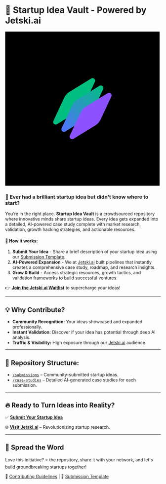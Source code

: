 # 🚀 Startup Idea Vault - Powered by Jetski.ai

[![Jetski.ai](assets/logo.png)](https://jetski.ai)

### 🌟 **Ever had a brilliant startup idea but didn't know where to start?**

You're in the right place. **Startup Idea Vault** is a crowdsourced repository where innovative minds share startup ideas. Every idea gets expanded into a detailed, AI-powered case study complete with market research, validation, growth hacking strategies, and actionable resources.

#### 📌 **How it works:**

1. **Submit Your Idea** - Share a brief description of your startup idea using our [Submission Template](./submission.md).
2. **AI-Powered Expansion** - We at [Jetski.ai](https://jetski.ai) built pipelines that instantly creates a comprehensive case study, roadmap, and research insights.
3. **Grow & Build** - Access strategic resources, growth tactics, and validation frameworks to build successful ventures.

👉 **[Join the Jetski.ai Waitlist](https://jetski.ai)** to supercharge your ideas!

---

## 💡 Why Contribute?

- **Community Recognition:** Your ideas showcased and expanded professionally.
- **Instant Validation:** Discover if your idea has potential through deep AI analysis.
- **Traffic & Visibility:** High exposure through our [Jetski.ai](https://jetski.ai) audience.

---

## 📂 Repository Structure:

- [`/submissions`](./submissions) – Community-submitted startup ideas.
- [`/case-studies`](./case-studies) – Detailed AI-generated case studies for each submission.

---

## 🔥 Ready to Turn Ideas into Reality?

✅ **[Submit Your Startup Idea](./CONTRIBUTING.md)**

🌐 **[Visit Jetski.ai](https://jetski.ai)** – Revolutionizing startup research.

---

## 📣 Spread the Word

Love this initiative? ⭐️ the repository, share it with your network, and let's build groundbreaking startups together!

🔗 [Contributing Guidelines](./CONTRIBUTING.md) | 🔗 [Submission Template](./submission.md)
